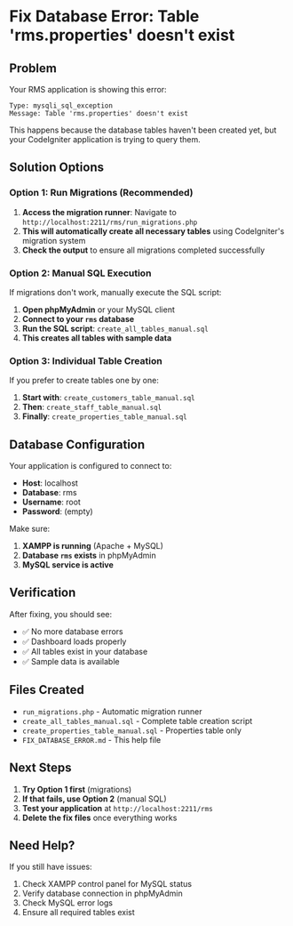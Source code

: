 # Fix Database Error: Table 'rms.properties' doesn't exist

## Problem
Your RMS application is showing this error:
```
Type: mysqli_sql_exception
Message: Table 'rms.properties' doesn't exist
```

This happens because the database tables haven't been created yet, but your CodeIgniter application is trying to query them.

## Solution Options

### Option 1: Run Migrations (Recommended)
1. **Access the migration runner**: Navigate to `http://localhost:2211/rms/run_migrations.php`
2. **This will automatically create all necessary tables** using CodeIgniter's migration system
3. **Check the output** to ensure all migrations completed successfully

### Option 2: Manual SQL Execution
If migrations don't work, manually execute the SQL script:

1. **Open phpMyAdmin** or your MySQL client
2. **Connect to your `rms` database**
3. **Run the SQL script**: `create_all_tables_manual.sql`
4. **This creates all tables with sample data**

### Option 3: Individual Table Creation
If you prefer to create tables one by one:

1. **Start with**: `create_customers_table_manual.sql`
2. **Then**: `create_staff_table_manual.sql` 
3. **Finally**: `create_properties_table_manual.sql`

## Database Configuration
Your application is configured to connect to:
- **Host**: localhost
- **Database**: rms
- **Username**: root
- **Password**: (empty)

Make sure:
1. **XAMPP is running** (Apache + MySQL)
2. **Database `rms` exists** in phpMyAdmin
3. **MySQL service is active**

## Verification
After fixing, you should see:
- ✅ No more database errors
- ✅ Dashboard loads properly
- ✅ All tables exist in your database
- ✅ Sample data is available

## Files Created
- `run_migrations.php` - Automatic migration runner
- `create_all_tables_manual.sql` - Complete table creation script
- `create_properties_table_manual.sql` - Properties table only
- `FIX_DATABASE_ERROR.md` - This help file

## Next Steps
1. **Try Option 1 first** (migrations)
2. **If that fails, use Option 2** (manual SQL)
3. **Test your application** at `http://localhost:2211/rms`
4. **Delete the fix files** once everything works

## Need Help?
If you still have issues:
1. Check XAMPP control panel for MySQL status
2. Verify database connection in phpMyAdmin
3. Check MySQL error logs
4. Ensure all required tables exist
